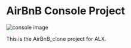 <h1> AirBnB Console Project</h1>
<img src="https://en.m.wikipedia.org/wiki/Terminal_(macOS)#/media/File%3AAppleterminal2.png" alt="console image">

This is the AirBnB_clone project for ALX.
